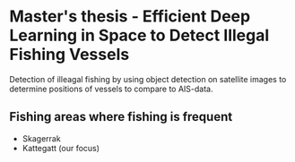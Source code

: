 # Master's thesis - Efficient Deep Learning in Space to Detect Illegal Fishing Vessels

Detection of illeagal fishing by using object detection on satellite images to determine positions of vessels to compare to AIS-data.

## Fishing areas where fishing is frequent
- Skagerrak
- Kattegatt (our focus)
